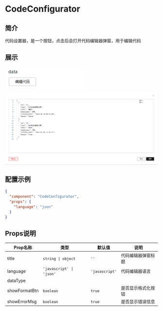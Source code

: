 # CodeConfigurator

## 简介

代码设置器，是一个按钮，点击后会打开代码编辑器弹窗，用于编辑代码

## 展示

![示例图片](./CodeConfigurator.png)
![代码编辑器弹窗](./CodeConfiguratorDialog.png)

## 配置示例

```json
{
  "component": "CodeConfigurator",
  "props": {
    "language": "json"
  }
}
```

## Props说明

| Prop名称      | 类型                     | 默认值         | 说明               |
| ------------- | ------------------------ | -------------- | ------------------ |
| title         | `string \| object`       | `''`           | 代码编辑器弹窗标题 |
| language      | `'javascript' \| 'json'` | `'javascript'` | 代码编辑器语言     |
| dataType      |                          |                |                    |
| showFormatBtn | `boolean`                | `true`         | 是否显示格式化按钮 |
| showErrorMsg  | `boolean`                | `true`         | 是否显示错误信息   |
